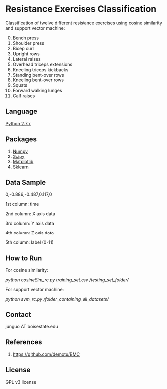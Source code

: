 # Resistance Exercises Classification #
Classification of twelve different resistance exercises using cosine similarity and support vector machine:

0. Bench press
1. Shoulder press
2. Bicep curl
3. Upright rows
4. Lateral raises
5. Overhead triceps extensions
6. Kneeling triceps kickbacks
7. Standing bent-over rows
8. Kneeling bent-over rows
9. Squats
10. Forward walking lunges
11. Calf raises

## Language ##
[Python 2.7.x](https://www.python.org/)

## Packages ##
1. [Numpy](http://www.numpy.org/)
2. [Scipy](https://www.scipy.org/)
3. [Matplotlib](http://matplotlib.org/)
4. [Sklearn](http://scikit-learn.org/stable/)

## Data Sample ##
0,-0.886,-0.487,0.117,0

1st column: time

2nd column: X axis data

3rd column: Y axis data

4th column: Z axis data

5th column: label (0-11)

## How to Run ##
For cosine similarity:

  *python cosineSim_rc.py training_set.csv /testing_set_folder/*

For support vector machine:

  *python svm_rc.py /folder_containing_all_datasets/*

## Contact ##
junguo AT boisestate.edu

## References ##
1. https://github.com/demotu/BMC

## License ##
GPL v3 license
